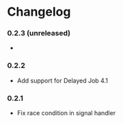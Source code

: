 # Changelog

### 0.2.3 (unreleased)
* 

### 0.2.2
* Add support for Delayed Job 4.1

### 0.2.1
* Fix race condition in signal handler
